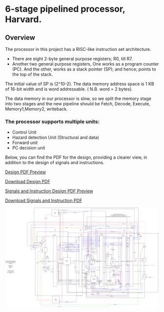 # 6-stage pipelined processor, Harvard.
## Overview
The processor in this project has a RISC-like instruction set architecture. 
* There are eight 2-byte general purpose registers; R0, till R7. 
* Another two general purpose registers, One works as a  program counter (PC). And the other, works as a stack pointer (SP); and hence; points to the top of the stack. 

The initial value of SP is (2^10-2). The data memory address space is 1 KB of 16-bit width and is word addressable. ( N.B. word = 2 bytes).

The data memory in our processor is slow, so we split the memory stage into two stages and the new pipeline should be Fetch, Decode, Execute, Memory1,Memory2, writeback.

### The processor supports multiple units:
* Control Unit
* Hazard detection Unit (Structural and data)
* Forward unit
* PC decision unit

Below, you can find the PDF for the design, providing a clearer view, in addition to the design of signals and instructions.

[Design PDF Preview](./Design.pdf)

[Download Design PDF](./Design.pdf)
 
[Signals and Instruction Design PDF Preview](./ControlSignals_multiplexers_units.pdf)

[Download Signals and Instruction PDF](./ControlSignals_multiplexers_units.pdf)

![Alt Text](design.png)
